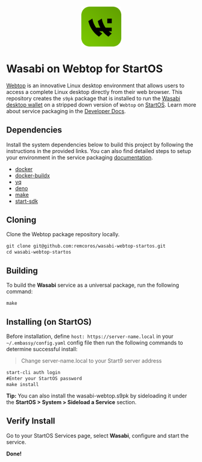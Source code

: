 <p align="center">
  <img src="icon.png" alt="Project Logo" width="21%">
</p>

# Wasabi on Webtop for StartOS

[Webtop](https://docs.linuxserver.io/images/docker-webtop/) is an innovative Linux desktop environment that allows users to access a complete Linux desktop directly from their web browser. This repository creates the `s9pk` package that is installed to run the [Wasabi desktop wallet](https://wasabiwallet.io/) on a stripped down version of `Webtop` on [StartOS](https://github.com/Start9Labs/start-os/). Learn more about service packaging in the [Developer Docs](https://start9.com/latest/developer-docs/).

## Dependencies

Install the system dependencies below to build this project by following the instructions in the provided links. You can also find detailed steps to setup your environment in the service packaging [documentation](https://docs.start9.com/latest/developer-docs/packaging#development-environment).

- [docker](https://docs.docker.com/get-docker)
- [docker-buildx](https://docs.docker.com/buildx/working-with-buildx/)
- [yq](https://mikefarah.gitbook.io/yq)
- [deno](https://deno.land/)
- [make](https://www.gnu.org/software/make/)
- [start-sdk](https://github.com/Start9Labs/start-os/tree/sdk)

## Cloning

Clone the Webtop package repository locally.

```
git clone git@github.com:remcoros/wasabi-webtop-startos.git
cd wasabi-webtop-startos
```

## Building

To build the **Wasabi** service as a universal package, run the following command:

```
make
```

## Installing (on StartOS)

Before installation, define `host: https://server-name.local` in your `~/.embassy/config.yaml` config file then run the following commands to determine successful install:

> Change server-name.local to your Start9 server address

```
start-cli auth login
#Enter your StartOS password
make install
```

**Tip:** You can also install the wasabi-webtop.s9pk by sideloading it under the **StartOS > System > Sideload a Service** section.

## Verify Install

Go to your StartOS Services page, select **Wasabi**, configure and start the service.

**Done!**
